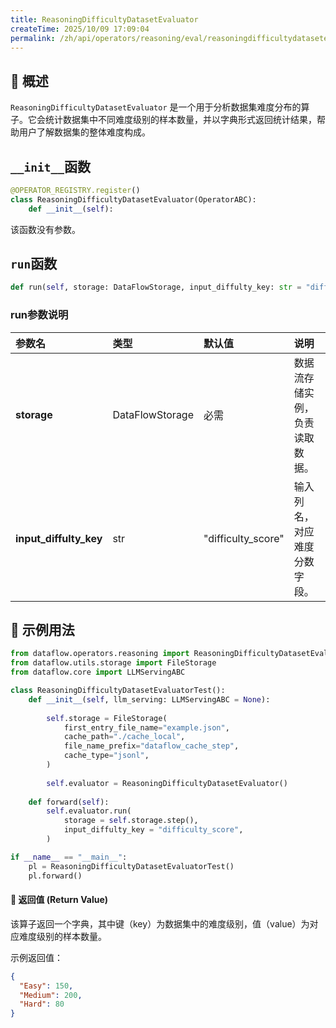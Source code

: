 ```yaml
---
title: ReasoningDifficultyDatasetEvaluator
createTime: 2025/10/09 17:09:04
permalink: /zh/api/operators/reasoning/eval/reasoningdifficultydatasetevaluator/
---
```


## 📘 概述

`ReasoningDifficultyDatasetEvaluator` 是一个用于分析数据集难度分布的算子。它会统计数据集中不同难度级别的样本数量，并以字典形式返回统计结果，帮助用户了解数据集的整体难度构成。

## `__init__`函数

```python
@OPERATOR_REGISTRY.register()
class ReasoningDifficultyDatasetEvaluator(OperatorABC):
    def __init__(self):
```
该函数没有参数。

## `run`函数

```python
def run(self, storage: DataFlowStorage, input_diffulty_key: str = "difficulty_score"):
```

### run参数说明

| 参数名 | 类型 | 默认值 | 说明 |
| :--- | :--- | :--- | :--- |
| **storage** | DataFlowStorage | 必需 | 数据流存储实例，负责读取数据。 |
| **input_diffulty_key** | str | "difficulty_score" | 输入列名，对应难度分数字段。 |

## 🧠 示例用法
```python
from dataflow.operators.reasoning import ReasoningDifficultyDatasetEvaluator
from dataflow.utils.storage import FileStorage
from dataflow.core import LLMServingABC

class ReasoningDifficultyDatasetEvaluatorTest():
    def __init__(self, llm_serving: LLMServingABC = None):
        
        self.storage = FileStorage(
            first_entry_file_name="example.json",
            cache_path="./cache_local",
            file_name_prefix="dataflow_cache_step",
            cache_type="jsonl",
        )
        
        self.evaluator = ReasoningDifficultyDatasetEvaluator()
        
    def forward(self):
        self.evaluator.run(
            storage = self.storage.step(),
            input_diffulty_key = "difficulty_score",
        )

if __name__ == "__main__":
    pl = ReasoningDifficultyDatasetEvaluatorTest()
    pl.forward()
```

#### 🧾 返回值 (Return Value)

该算子返回一个字典，其中键（key）为数据集中的难度级别，值（value）为对应难度级别的样本数量。

示例返回值：
```json
{
  "Easy": 150,
  "Medium": 200,
  "Hard": 80
}
```
